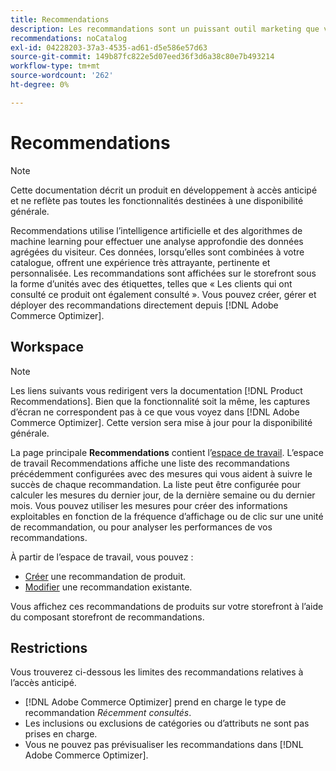 ```yaml
---
title: Recommendations
description: Les recommandations sont un puissant outil marketing que vous pouvez utiliser pour augmenter les conversions, augmenter le chiffre d’affaires et stimuler l’engagement des acheteurs.
recommendations: noCatalog
exl-id: 04228203-37a3-4535-ad61-d5e586e57d63
source-git-commit: 149b87fc822e5d07eed36f3d6a38c80e7b493214
workflow-type: tm+mt
source-wordcount: '262'
ht-degree: 0%

---
```


# Recommendations

>[!NOTE]
>
>Cette documentation décrit un produit en développement à accès anticipé et ne reflète pas toutes les fonctionnalités destinées à une disponibilité générale.

Recommendations utilise l’intelligence artificielle et des algorithmes de machine learning pour effectuer une analyse approfondie des données agrégées du visiteur. Ces données, lorsqu’elles sont combinées à votre catalogue, offrent une expérience très attrayante, pertinente et personnalisée. Les recommandations sont affichées sur le storefront sous la forme d’unités avec des étiquettes, telles que « Les clients qui ont consulté ce produit ont également consulté ». Vous pouvez créer, gérer et déployer des recommandations directement depuis [!DNL Adobe Commerce Optimizer].

## Workspace

>[!NOTE]
>
>Les liens suivants vous redirigent vers la documentation [!DNL Product Recommendations]. Bien que la fonctionnalité soit la même, les captures d’écran ne correspondent pas à ce que vous voyez dans [!DNL Adobe Commerce Optimizer]. Cette version sera mise à jour pour la disponibilité générale.

La page principale **Recommendations** contient l’[espace de travail](../../product-recommendations/workspace.md). L’espace de travail Recommendations affiche une liste des recommandations précédemment configurées avec des mesures qui vous aident à suivre le succès de chaque recommandation. La liste peut être configurée pour calculer les mesures du dernier jour, de la dernière semaine ou du dernier mois. Vous pouvez utiliser les mesures pour créer des informations exploitables en fonction de la fréquence d’affichage ou de clic sur une unité de recommandation, ou pour analyser les performances de vos recommandations.

À partir de l’espace de travail, vous pouvez :

- [Créer](../../product-recommendations/create.md) une recommandation de produit.
- [Modifier](../../product-recommendations/edit.md) une recommandation existante.

Vous affichez ces recommandations de produits sur votre storefront à l’aide du composant storefront de recommandations.

## Restrictions

Vous trouverez ci-dessous les limites des recommandations relatives à l’accès anticipé.

- [!DNL Adobe Commerce Optimizer] prend en charge le type de recommandation _Récemment consultés_.
- Les inclusions ou exclusions de catégories ou d’attributs ne sont pas prises en charge.
- Vous ne pouvez pas prévisualiser les recommandations dans [!DNL Adobe Commerce Optimizer].
